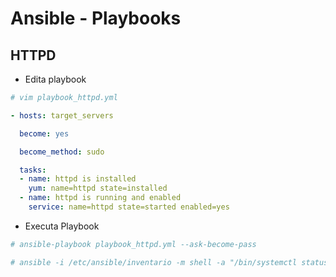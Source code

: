 # Ansible - Playbooks

## HTTPD

* Edita playbook

```bash
# vim playbook_httpd.yml
```

```yaml
- hosts: target_servers

  become: yes

  become_method: sudo

  tasks:
  - name: httpd is installed
    yum: name=httpd state=installed
  - name: httpd is running and enabled
    service: name=httpd state=started enabled=yes
```

* Executa Playbook

```bash
# ansible-playbook playbook_httpd.yml --ask-become-pass
```

```bash
# ansible -i /etc/ansible/inventario -m shell -a "/bin/systemctl status httpd | head -3" -
```
